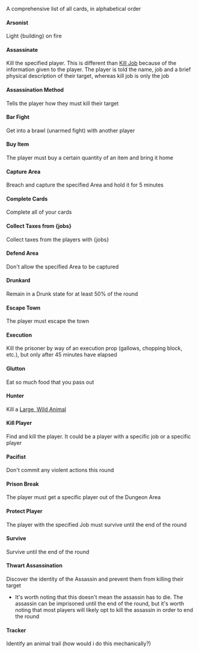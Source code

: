 A comprehensive list of all cards, in alphabetical order

#### Arsonist
Light {building} on fire
#### Assassinate
Kill the specified player.
This is different than [Kill Job](Cards.md#Kill%20Job) because of the information given to the player.
The player is told the name, job and a brief physical description of their target, whereas kill job is only the job
#### Assassination Method
Tells the player how they must kill their target
#### Bar Fight
Get into a brawl (unarmed fight) with another player
#### Buy Item
The player must buy a certain quantity of an item and bring it home
#### Capture Area
Breach and capture the specified Area and hold it for 5 minutes
#### Complete Cards
Complete all of your cards
#### Collect Taxes from {jobs}
Collect taxes from the players with {jobs}
#### Defend Area
Don't allow the specified Area to be captured
#### Drunkard
Remain in a Drunk state for at least 50% of the round
#### Escape Town
The player must escape the town
#### Execution
Kill the prisoner by way of an execution prop (gallows, chopping block, etc.), but only after 45 minutes have elapsed
#### Glutton
Eat so much food that you pass out
#### Hunter
Kill a [Large, Wild Animal](Animals.md#Large%20Animals)
#### Kill Player
Find and kill the player.  It could be a player with a specific job or a specific player
#### Pacifist
Don't commit any violent actions this round
#### Prison Break
The player must get a specific player out of the Dungeon Area
#### Protect Player
The player with the specified Job must survive until the end of the round
#### Survive
Survive until the end of the round
#### Thwart Assassination
Discover the identity of the Assassin and prevent them from killing their target
- It's worth noting that this doesn't mean the assassin has to die.  The assassin can be imprisoned until the end of the round, but it's worth noting that most players will likely opt to kill the assassin in order to end the round
#### Tracker
Identify an animal trail (how would i do this mechanically?)